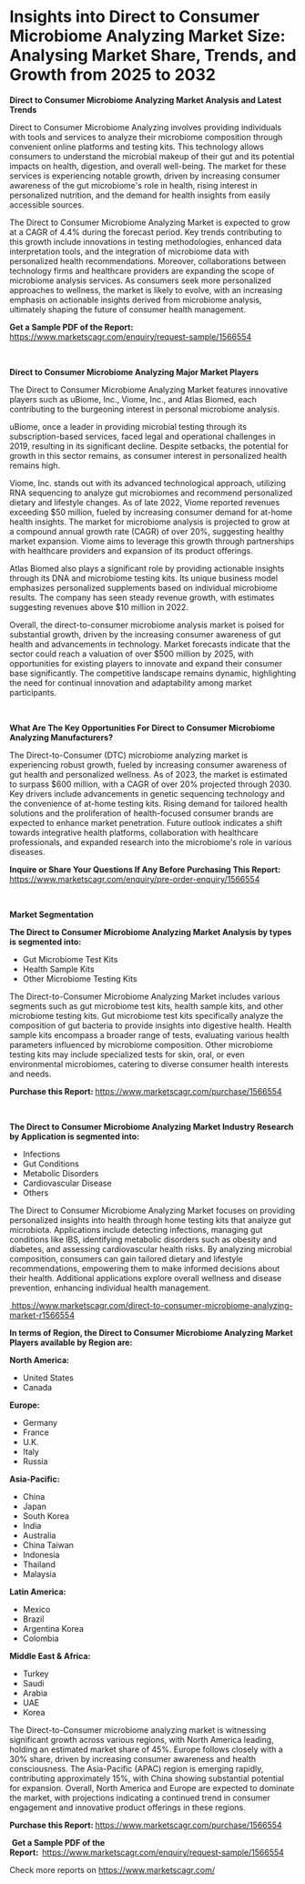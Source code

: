 <p><h1>Insights into Direct to Consumer Microbiome Analyzing Market Size: Analysing Market Share, Trends, and Growth from 2025 to 2032</h1></p><p><strong>Direct to Consumer Microbiome Analyzing Market Analysis and Latest Trends</strong></p>
<p><p>Direct to Consumer Microbiome Analyzing involves providing individuals with tools and services to analyze their microbiome composition through convenient online platforms and testing kits. This technology allows consumers to understand the microbial makeup of their gut and its potential impacts on health, digestion, and overall well-being. The market for these services is experiencing notable growth, driven by increasing consumer awareness of the gut microbiome's role in health, rising interest in personalized nutrition, and the demand for health insights from easily accessible sources.</p><p>The Direct to Consumer Microbiome Analyzing Market is expected to grow at a CAGR of 4.4% during the forecast period. Key trends contributing to this growth include innovations in testing methodologies, enhanced data interpretation tools, and the integration of microbiome data with personalized health recommendations. Moreover, collaborations between technology firms and healthcare providers are expanding the scope of microbiome analysis services. As consumers seek more personalized approaches to wellness, the market is likely to evolve, with an increasing emphasis on actionable insights derived from microbiome analysis, ultimately shaping the future of consumer health management.</p></p>
<p><strong>Get a Sample PDF of the Report:&nbsp;</strong> <a href="https://www.marketscagr.com/enquiry/request-sample/1566554?utm_campaign=3127&utm_medium=2&utm_source=Github&utm_content=ia&utm_term=22032025&utm_id=direct-to-consumer-microbiome-analyzing">https://www.marketscagr.com/enquiry/request-sample/1566554</a></p>
<p>&nbsp;</p>
<p><strong>Direct to Consumer Microbiome Analyzing Major Market Players</strong></p>
<p><p>The Direct to Consumer Microbiome Analyzing Market features innovative players such as uBiome, Inc., Viome, Inc., and Atlas Biomed, each contributing to the burgeoning interest in personal microbiome analysis. </p><p>uBiome, once a leader in providing microbial testing through its subscription-based services, faced legal and operational challenges in 2019, resulting in its significant decline. Despite setbacks, the potential for growth in this sector remains, as consumer interest in personalized health remains high.</p><p>Viome, Inc. stands out with its advanced technological approach, utilizing RNA sequencing to analyze gut microbiomes and recommend personalized dietary and lifestyle changes. As of late 2022, Viome reported revenues exceeding $50 million, fueled by increasing consumer demand for at-home health insights. The market for microbiome analysis is projected to grow at a compound annual growth rate (CAGR) of over 20%, suggesting healthy market expansion. Viome aims to leverage this growth through partnerships with healthcare providers and expansion of its product offerings.</p><p>Atlas Biomed also plays a significant role by providing actionable insights through its DNA and microbiome testing kits. Its unique business model emphasizes personalized supplements based on individual microbiome results. The company has seen steady revenue growth, with estimates suggesting revenues above $10 million in 2022. </p><p>Overall, the direct-to-consumer microbiome analysis market is poised for substantial growth, driven by the increasing consumer awareness of gut health and advancements in technology. Market forecasts indicate that the sector could reach a valuation of over $500 million by 2025, with opportunities for existing players to innovate and expand their consumer base significantly. The competitive landscape remains dynamic, highlighting the need for continual innovation and adaptability among market participants.</p></p>
<p>&nbsp;</p>
<p><strong>What Are The Key Opportunities For Direct to Consumer Microbiome Analyzing Manufacturers?</strong></p>
<p><p>The Direct-to-Consumer (DTC) microbiome analyzing market is experiencing robust growth, fueled by increasing consumer awareness of gut health and personalized wellness. As of 2023, the market is estimated to surpass $600 million, with a CAGR of over 20% projected through 2030. Key drivers include advancements in genetic sequencing technology and the convenience of at-home testing kits. Rising demand for tailored health solutions and the proliferation of health-focused consumer brands are expected to enhance market penetration. Future outlook indicates a shift towards integrative health platforms, collaboration with healthcare professionals, and expanded research into the microbiome's role in various diseases.</p></p>
<p><strong>Inquire or Share Your Questions If Any Before Purchasing This Report:</strong> <a href="https://www.marketscagr.com/enquiry/pre-order-enquiry/1566554?utm_campaign=3127&utm_medium=2&utm_source=Github&utm_content=ia&utm_term=22032025&utm_id=direct-to-consumer-microbiome-analyzing">https://www.marketscagr.com/enquiry/pre-order-enquiry/1566554</a></p>
<p>&nbsp;</p>
<p><strong>Market Segmentation</strong></p>
<p><strong>The Direct to Consumer Microbiome Analyzing Market Analysis by types is segmented into:</strong></p>
<p><ul><li>Gut Microbiome Test Kits</li><li>Health Sample Kits</li><li>Other Microbiome Testing Kits</li></ul></p>
<p><p>The Direct-to-Consumer Microbiome Analyzing Market includes various segments such as gut microbiome test kits, health sample kits, and other microbiome testing kits. Gut microbiome test kits specifically analyze the composition of gut bacteria to provide insights into digestive health. Health sample kits encompass a broader range of tests, evaluating various health parameters influenced by microbiome composition. Other microbiome testing kits may include specialized tests for skin, oral, or even environmental microbiomes, catering to diverse consumer health interests and needs.</p></p>
<p><strong>Purchase this Report:&nbsp;</strong><a href="https://www.marketscagr.com/purchase/1566554?utm_campaign=3127&utm_medium=2&utm_source=Github&utm_content=ia&utm_term=22032025&utm_id=direct-to-consumer-microbiome-analyzing">https://www.marketscagr.com/purchase/1566554</a></p>
<p>&nbsp;</p>
<p><strong>The Direct to Consumer Microbiome Analyzing Market Industry Research by Application is segmented into:</strong></p>
<p><ul><li>Infections</li><li>Gut Conditions</li><li>Metabolic Disorders</li><li>Cardiovascular Disease</li><li>Others</li></ul></p>
<p><p>The Direct to Consumer Microbiome Analyzing Market focuses on providing personalized insights into health through home testing kits that analyze gut microbiota. Applications include detecting infections, managing gut conditions like IBS, identifying metabolic disorders such as obesity and diabetes, and assessing cardiovascular health risks. By analyzing microbial composition, consumers can gain tailored dietary and lifestyle recommendations, empowering them to make informed decisions about their health. Additional applications explore overall wellness and disease prevention, enhancing individual health management.</p></p>
<p><a href="https://www.marketscagr.com/direct-to-consumer-microbiome-analyzing-market-r1566554?utm_campaign=3127&utm_medium=2&utm_source=Github&utm_content=ia&utm_term=22032025&utm_id=direct-to-consumer-microbiome-analyzing">&nbsp;https://www.marketscagr.com/direct-to-consumer-microbiome-analyzing-market-r1566554</a></p>
<p><strong>In terms of Region, the Direct to Consumer Microbiome Analyzing Market Players available by Region are:</strong></p>
<p>
    <p> <strong> North America: </strong>
        <ul>
            <li>United States</li>
            <li>Canada</li>
        </ul>
        </p> 
    <p> <strong> Europe: </strong>
        <ul>
            <li>Germany</li>
            <li>France</li>
            <li>U.K.</li>
            <li>Italy</li>
            <li>Russia</li>
        </ul>
        </p> 
    <p> <strong> Asia-Pacific: </strong>
        <ul>
            <li>China</li>
            <li>Japan</li>
            <li>South Korea</li>
            <li>India</li>
            <li>Australia</li>
            <li>China Taiwan</li>
            <li>Indonesia</li>
            <li>Thailand</li>
            <li>Malaysia</li>
        </ul>
        </p> 
    <p> <strong> Latin America: </strong>
        <ul>
            <li>Mexico</li>
            <li>Brazil</li>
            <li>Argentina Korea</li>
            <li>Colombia</li>
        </ul>
        </p> 
    <p> <strong> Middle East & Africa: </strong>
        <ul>
            <li>Turkey</li>
            <li>Saudi</li>
            <li>Arabia</li>
            <li>UAE</li>
            <li>Korea</li>
        </ul>
    </p>
    </p>
<p><p>The Direct-to-Consumer microbiome analyzing market is witnessing significant growth across various regions, with North America leading, holding an estimated market share of 45%. Europe follows closely with a 30% share, driven by increasing consumer awareness and health consciousness. The Asia-Pacific (APAC) region is emerging rapidly, contributing approximately 15%, with China showing substantial potential for expansion. Overall, North America and Europe are expected to dominate the market, with projections indicating a continued trend in consumer engagement and innovative product offerings in these regions.</p></p>
<p><strong>Purchase this Report: </strong><a href="https://www.marketscagr.com/purchase/1566554?utm_campaign=3127&utm_medium=2&utm_source=Github&utm_content=ia&utm_term=22032025&utm_id=direct-to-consumer-microbiome-analyzing">https://www.marketscagr.com/purchase/1566554</a></p>
<p>&nbsp;<strong>Get a Sample PDF of the Report:&nbsp;&nbsp;</strong><a href="https://www.marketscagr.com/enquiry/request-sample/1566554?utm_campaign=3127&utm_medium=2&utm_source=Github&utm_content=ia&utm_term=22032025&utm_id=direct-to-consumer-microbiome-analyzing">https://www.marketscagr.com/enquiry/request-sample/1566554</a></p>
<p><strong></strong></p>
<p>Check more reports on <a href="https://www.marketscagr.com/?utm_campaign=3127&utm_medium=2&utm_source=Github&utm_content=ia&utm_term=22032025&utm_id=direct-to-consumer-microbiome-analyzing">https://www.marketscagr.com/</a></p>